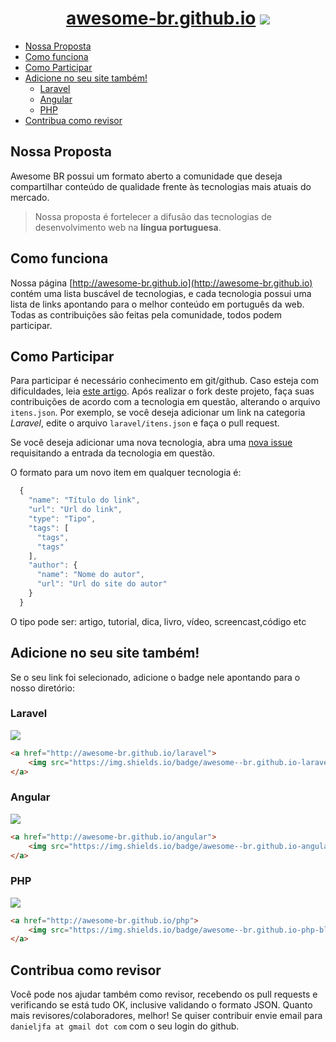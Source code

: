
<h1 align="center">
<a href="http://awesome-br.github.io" target="_blank">awesome-br.github.io</a>
<img src="https://cloud.githubusercontent.com/assets/1509692/10661390/79f3033a-788c-11e5-97df-a90e5e5a4f49.png"/>
</h1>

  - [Nossa Proposta](#nossa-proposta)
  - [Como funciona](#como-funciona)
  - [Como Participar](#como-participar)
  - [Adicione no seu site também!](#adicione-no-seu-site-tamb%C3%A9m)
    - [Laravel](#laravel)
    - [Angular](#angular)
    - [PHP](#php)
  - [Contribua como revisor](#contribua-como-revisor)



## Nossa Proposta

Awesome BR possui um formato aberto a comunidade que deseja compartilhar conteúdo de qualidade frente às tecnologias mais atuais do mercado. 

>Nossa proposta é fortelecer a difusão das tecnologias de desenvolvimento web na **língua portuguesa**. 

## Como funciona

Nossa página [http://awesome-br.github.io](http://awesome-br.github.io) contém uma lista buscável de tecnologias, e cada tecnologia possui uma lista de links apontando para o melhor conteúdo em português da web. Todas as contribuições são feitas pela comunidade, todos podem participar. 

## Como Participar

Para participar é necessário conhecimento em git/github. Caso esteja com dificuldades, leia [este artigo](http://tableless.com.br/tudo-que-voce-queria-saber-sobre-git-e-github-mas-tinha-vergonha-de-perguntar/). Após realizar o fork deste projeto, faça suas contribuições de acordo com a tecnologia em questão, alterando o arquivo `itens.json`. Por exemplo, se você deseja adicionar um link na categoria *Laravel*, edite o arquivo `laravel/itens.json` e faça o pull request. 

Se você deseja adicionar uma nova tecnologia, abra uma [nova issue](https://github.com/awesome-br/awesome-br.github.io/issues/new) requisitando a entrada da tecnologia em questão.

O formato para um novo item em qualquer tecnologia é:

```javascript
  {
    "name": "Título do link",
    "url": "Url do link",
    "type": "Tipo",
    "tags": [
      "tags",
      "tags"
    ],
    "author": {
      "name": "Nome do autor",
      "url": "Url do site do autor"
    }
  }
``` 
O tipo pode ser: artigo, tutorial, dica, livro, vídeo, screencast,código etc


## Adicione no seu site também!

Se o seu link foi selecionado, adicione o badge nele apontando para o nosso diretório:

### Laravel
![](https://img.shields.io/badge/awesome--br.github.io-laravel-orange.svg) 
```html
<a href="http://awesome-br.github.io/laravel">
    <img src="https://img.shields.io/badge/awesome--br.github.io-laravel-orange.svg"/>
</a>
```

### Angular
![](https://img.shields.io/badge/awesome--br.github.io-angular-red.svg) 
```html
<a href="http://awesome-br.github.io/angular">
    <img src="https://img.shields.io/badge/awesome--br.github.io-angular-red.svg"/>
</a>
```

### PHP
![](https://img.shields.io/badge/awesome--br.github.io-php-blue.svg) 
```html
<a href="http://awesome-br.github.io/php">
    <img src="https://img.shields.io/badge/awesome--br.github.io-php-blue.svg"/>
</a>
```

## Contribua como revisor

Você pode nos ajudar também como revisor, recebendo os pull requests e verificando se está tudo OK, inclusive  validando o formato JSON. Quanto mais revisores/colaboradores, melhor! Se quiser contribuir envie email para `danieljfa at gmail dot com` com o seu login do github.



